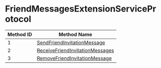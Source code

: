 # FriendMessagesExtensionServiceProtocol

| Method ID | Method Name |
|-----------|-------------|
| 1 | [SendFriendInvitationMessage](#1-sendfriendinvitationmessage) |
| 2 | [ReceiveFriendInvitationMessages](#2-receivefriendinvitationmessages) |
| 3 | [RemoveFriendInvitationMessage](#3-removefriendinvitationmessage) |
